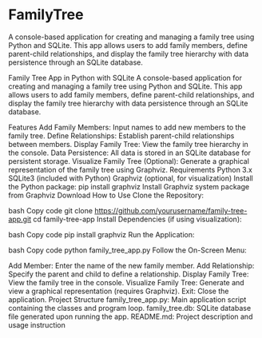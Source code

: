# FamilyTree
A console-based application for creating and managing a family tree using Python and SQLite. This app allows users to add family members, define parent-child relationships, and display the family tree hierarchy with data persistence through an SQLite database.

Family Tree App in Python with SQLite
A console-based application for creating and managing a family tree using Python and SQLite. This app allows users to add family members, define parent-child relationships, and display the family tree hierarchy with data persistence through an SQLite database.

Features
Add Family Members: Input names to add new members to the family tree.
Define Relationships: Establish parent-child relationships between members.
Display Family Tree: View the family tree hierarchy in the console.
Data Persistence: All data is stored in an SQLite database for persistent storage.
Visualize Family Tree (Optional): Generate a graphical representation of the family tree using Graphviz.
Requirements
Python 3.x
SQLite3 (included with Python)
Graphviz (optional, for visualization)
Install the Python package: pip install graphviz
Install Graphviz system package from Graphviz Download
How to Use
Clone the Repository:

bash
Copy code
git clone https://github.com/yourusername/family-tree-app.git
cd family-tree-app
Install Dependencies (if using visualization):

bash
Copy code
pip install graphviz
Run the Application:

bash
Copy code
python family_tree_app.py
Follow the On-Screen Menu:

Add Member: Enter the name of the new family member.
Add Relationship: Specify the parent and child to define a relationship.
Display Family Tree: View the family tree in the console.
Visualize Family Tree: Generate and view a graphical representation (requires Graphviz).
Exit: Close the application.
Project Structure
family_tree_app.py: Main application script containing the classes and program loop.
family_tree.db: SQLite database file generated upon running the app.
README.md: Project description and usage instruction
